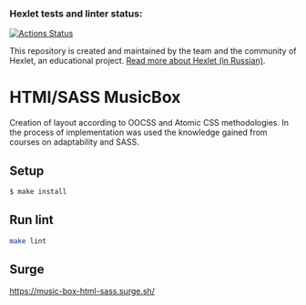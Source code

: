 ### Hexlet tests and linter status:
[![Actions Status](https://github.com/DmitriyK/layout-designer-project-lvl2/workflows/hexlet-check/badge.svg)](https://github.com/DmitriyK/layout-designer-project-lvl2/actions)

This repository is created and maintained by the team and the community of Hexlet, an educational project. [Read more about Hexlet (in Russian)](https://ru.hexlet.io/programs/layout-designer/projects/56).

# HTMl/SASS MusicBox

Creation of layout according to OOCSS and Atomic CSS methodologies. In the process of implementation was used the knowledge gained from courses on adaptability and SASS.

## Setup

```sh
$ make install
```

## Run lint

```sh
make lint
```

## Surge

https://music-box-html-sass.surge.sh/

